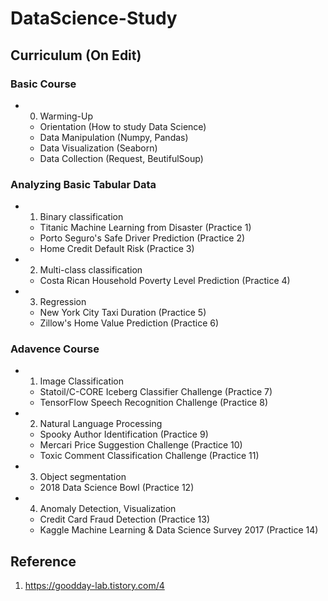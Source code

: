 # DataScience-Study

## Curriculum (On Edit)

### Basic Course

- 0. Warming-Up

  - Orientation (How to study Data Science)
  - Data Manipulation (Numpy, Pandas)
  - Data Visualization (Seaborn)
  - Data Collection (Request, BeutifulSoup)

### Analyzing Basic Tabular Data

- 1. Binary classification

  - Titanic Machine Learning from Disaster (Practice 1)
  - Porto Seguro's Safe Driver Prediction (Practice 2)
  - Home Credit Default Risk (Practice 3)

- 2. Multi-class classification

  - Costa Rican Household Poverty Level Prediction (Practice 4)

- 3. Regression
  - New York City Taxi Duration (Practice 5)
  - Zillow's Home Value Prediction (Practice 6)

### Adavence Course

- 1. Image Classification

  - Statoil/C-CORE Iceberg Classifier Challenge (Practice 7)
  - TensorFlow Speech Recognition Challenge (Practice 8)

- 2. Natural Language Processing
  - Spooky Author Identification (Practice 9)
  - Mercari Price Suggestion Challenge (Practice 10)
  - Toxic Comment Classification Challenge (Practice 11)
- 3. Object segmentation
  - 2018 Data Science Bowl (Practice 12)
- 4. Anomaly Detection, Visualization
  - Credit Card Fraud Detection (Practice 13)
  - Kaggle Machine Learning & Data Science Survey 2017 (Practice 14)

## Reference

1. https://goodday-lab.tistory.com/4
